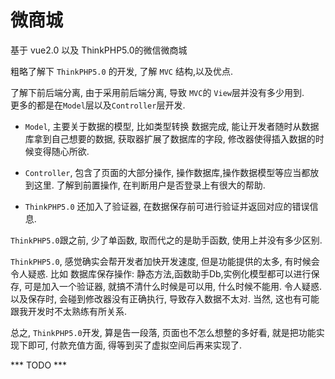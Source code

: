 # 微商城
基于 vue2.0 以及 ThinkPHP5.0的微信微商城

粗略了解下 `ThinkPHP5.0` 的开发, 了解 `MVC` 结构,以及优点.

了解下前后端分离, 由于采用前后端分离, 导致 `MVC`的 `View`层并没有多少用到.  
更多的都是在`Model`层以及`Controller`层开发.  

* `Model`, 主要关于数据的模型, 比如类型转换 数据完成, 能让开发者随时从数据库拿到自己想要的数据, 获取器扩展了数据库的字段, 修改器使得插入数据的时候变得随心所欲.

* `Controller`, 包含了页面的大部分操作, 操作数据库,操作数据模型等应当都放到这里. 了解到前置操作, 在判断用户是否登录上有很大的帮助. 

* `ThinkPHP5.0` 还加入了验证器, 在数据保存前可进行验证并返回对应的错误信息.

`ThinkPHP5.0`跟之前, 少了单函数, 取而代之的是助手函数, 使用上并没有多少区别.

`ThinkPHP5.0`, 感觉确实会帮开发者加快开发速度, 但是功能提供的太多, 有时候会令人疑惑. 比如 数据库保存操作: 静态方法,函数助手Db,实例化模型都可以进行保存, 可是加入一个验证器, 就搞不清什么时候是可以用, 什么时候不能用. 令人疑惑. 以及保存时, 会碰到修改器没有正确执行, 导致存入数据不太对. 当然, 这也有可能跟我开发时不太熟练有所关系.

总之, `ThinkPHP5.0`开发, 算是告一段落, 页面也不怎么想整的多好看, 就是把功能实现下即可, 付款充值方面, 得等到买了虚拟空间后再来实现了.

*** TODO ***